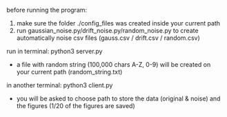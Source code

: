 before running the program:
1. make sure the folder ./config_files was created inside your current path
2. run gaussian_noise.py/drift_noise.py/random_noise.py to create automatically noise csv files (gauss.csv / drift.csv / random.csv)

run in terminal:
python3 server.py<br/>
 - a file with random string (100,000 chars A-Z, 0-9) will be created on your current path (random_string.txt)

in another terminal: 
python3 client.py<br/>
 - you will be asked to choose path to store the data (original & noise) and the figures (1/20 of the figures are saved)
